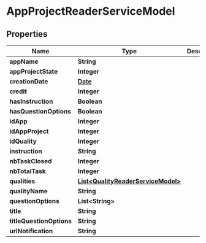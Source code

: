 
# AppProjectReaderServiceModel

## Properties
Name | Type | Description | Notes
------------ | ------------- | ------------- | -------------
**appName** | **String** |  | 
**appProjectState** | **Integer** |  |  [optional]
**creationDate** | [**Date**](Date.md) |  |  [optional]
**credit** | **Integer** |  |  [optional]
**hasInstruction** | **Boolean** |  |  [optional]
**hasQuestionOptions** | **Boolean** |  |  [optional]
**idApp** | **Integer** |  |  [optional]
**idAppProject** | **Integer** |  |  [optional]
**idQuality** | **Integer** |  |  [optional]
**instruction** | **String** |  |  [optional]
**nbTaskClosed** | **Integer** |  |  [optional]
**nbTotalTask** | **Integer** |  |  [optional]
**qualities** | [**List&lt;QualityReaderServiceModel&gt;**](QualityReaderServiceModel.md) |  |  [optional]
**qualityName** | **String** |  |  [optional]
**questionOptions** | **List&lt;String&gt;** |  |  [optional]
**title** | **String** |  |  [optional]
**titleQuestionOptions** | **String** |  |  [optional]
**urlNotification** | **String** |  |  [optional]



